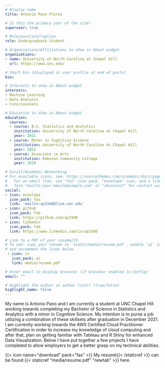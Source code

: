 ```yaml
---
# Display name
title: Antonio Pano Flores

# Is this the primary user of the site?
superuser: true

# Role/position/tagline
role: Undergraduate Student

# Organizations/Affiliations to show in About widget
organizations:
- name: University of North Carolina at Chapel Hill
  url: https://www.unc.edu/

# Short bio (displayed in user profile at end of posts)
bio: 

# Interests to show in About widget
interests:
- Machine Learning
- Data Analysis
- Consciousness

# Education to show in About widget
education:
  courses:
  - course: B.S. Statistics and Analytics
    institution: University of North Carolina at Chapel Hill
    year: 2021
  - course: Minor in Cognitive Science 
    institution: University of North Carolina at Chapel Hill
    year: 2021
  - course: Associate in Arts
    institution: Robeson Community College
    year: 2019

# Social/Academic Networking
# For available icons, see: https://sourcethemes.com/academic/docs/page-builder/#icons
#   For an email link, use "fas" icon pack, "envelope" icon, and a link in the
#   form "mailto:your-email@example.com" or "/#contact" for contact widget.
social:
- icon: envelope
  icon_pack: fas
  link: 'mailto:ap3340@live.unc.edu'
- icon: github
  icon_pack: fab
  link: https://github.com/ap3340
- icon: linkedin
  icon_pack: fab
  link: https://www.linkedin.com/in/ap3340

# Link to a PDF of your resume/CV.
# To use: copy your resume to `static/media/resume.pdf`, enable `ai` icons in `params.toml`, 
# and uncomment the lines below.
 - icon: cv
   icon_pack: ai
   link: media/resume.pdf

# Enter email to display Gravatar (if Gravatar enabled in Config)
email: ""

# Highlight the author in author lists? (true/false)
highlight_name: false
---
```

My name is Antonio Pano and I am currently a student at UNC Chapel Hill working towards completing my Bachelor of Science in Statistics and Analytics with a minor in Cognitive Science. My intention is to purse a job utilizing a combination of these skillsets after graduation in December 2021. I am currently working towards the AWS Certified Cloud Practitioner Certification in order to increase my knowledge of cloud computing and after that, plan on getting familiar with Tableau and R Shiny for enhanced Data Visualization. Below I have put together a few projects I have completed to allow employers to get a better grasp on my technical abilities.


{{< icon name="download" pack="fas" >}} My resumé{{< /staticref >}} can be found {{< staticref "media/resume.pdf" "newtab" >}} here. 
